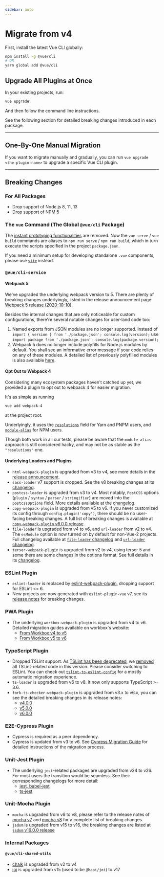 ```yaml
---
sidebar: auto
---
```


# Migrate from v4

First, install the latest Vue CLI globally:

```sh
npm install -g @vue/cli
# OR
yarn global add @vue/cli
```

## Upgrade All Plugins at Once

In your existing projects, run:

```sh
vue upgrade
```

And then follow the command line instructions.

See the following section for detailed breaking changes introduced in each package.

------

## One-By-One Manual Migration

If you want to migrate manually and gradually, you can run `vue upgrade <the-plugin-name>` to upgrade a specific Vue CLI plugin.

------

## Breaking Changes

### For All Packages

* Drop support of Node.js 8, 11, 13
* Drop support of NPM 5

### The `vue` Command (The Global `@vue/cli` Package)

The [instant prototyping functionalities](https://v4.cli.vuejs.org/guide/prototyping.html) are removed. Now the `vue serve` / `vue build` commands are aliases to `npm run serve` / `npm run build`, which in turn execute the scripts specified in the project `package.json`.

If you need a minimum setup for developing standalone `.vue` components, please use [`vite`](https://github.com/vitejs/vite/#readme) instead.

### `@vue/cli-service`

#### Webpack 5

We've upgraded the underlying webpack version to 5. There are plenty of breaking changes underlyingly, listed in the release announcement page [Webpack 5 release (2020-10-10)](https://webpack.js.org/blog/2020-10-10-webpack-5-release/).

Besides the internal changes that are only noticeable for custom configurations, there're several notable changes for user-land code too:

1. Named exports from JSON modules are no longer supported. Instead of `import { version } from './package.json'; console.log(version);` use `import package from './package.json'; console.log(package.version);`
2. Webpack 5 does no longer include polyfills for Node.js modules by default. You shall see an informative error message if your code relies on any of these modules. A detailed list of previously polyfilled modules is also available [here](https://github.com/webpack/webpack/pull/8460/commits/a68426e9255edcce7822480b78416837617ab065).

#### Opt Out to Webpack 4

Considering many ecosystem packages haven't catched up yet, we provided a plugin to opt out to webpack 4 for easier migration.

It's as simple as running

```sh
vue add webpack-4
```

at the project root.

Underlyingly, it uses the [`resolutions`](https://classic.yarnpkg.com/en/docs/selective-version-resolutions) field for Yarn and PNPM users, and [`module-alias`](https://github.com/ilearnio/module-alias) for NPM users.

Though both work in all our tests, please be aware that the `module-alias` approach is still considered hacky, and may not be as stable as the `"resolutions"` one.

#### Underlying Loaders and Plugins

* `html-webpack-plugin` is upgraded from v3 to v4, see more details in the [release announcement](https://dev.to/jantimon/html-webpack-plugin-4-has-been-released-125d).
* `sass-loader` v7 support is dropped. See the v8 breaking changes at its [changelog](https://github.com/webpack-contrib/sass-loader/blob/master/CHANGELOG.md#800-2019-08-29).
* `postcss-loader` is upgraded from v3 to v4. Most notably, `PostCSS` options (`plugin` / `syntax` / `parser` / `stringifier`) are moved into the `postcssOptions` field. More details available at the [changelog](https://github.com/webpack-contrib/postcss-loader/blob/master/CHANGELOG.md#400-2020-09-07).
* `copy-webpack-plugin` is upgraded from v5 to v6. If you never customized its config through `config.plugin('copy')`, there should be no user-facing breaking changes. A full list of breaking changes is available at [`copy-webpack-plugin` v6.0.0 release](https://github.com/webpack-contrib/copy-webpack-plugin/releases/tag/v6.0.0).
* `file-loader` is upgraded from v4 to v6, and `url-loader` from v2 to v4. The `esModule` option is now turned on by default for non-Vue-2 projects. Full changelog available at [`file-loader` changelog](https://github.com/webpack-contrib/file-loader/blob/master/CHANGELOG.md) and [`url-loader` changelog](https://github.com/webpack-contrib/url-loader/blob/master/CHANGELOG.md)
* `terser-webpack-plugin` is upgraded from v2 to v4, using terser 5 and some there are some changes in the options format. See full details in its [changelog](https://github.com/webpack-contrib/terser-webpack-plugin/blob/master/CHANGELOG.md#400-2020-08-04).

### ESLint Plugin

* `eslint-loader` is replaced by [eslint-webpack-plugin](https://github.com/webpack-contrib/eslint-webpack-plugin), dropping support for ESLint <= 6.
* New projects are now generated with `eslint-plugin-vue` v7, see its [release notes](https://github.com/vuejs/eslint-plugin-vue/releases/tag/v7.0.0) for breaking changes.

### PWA Plugin

* The underlying `workbox-webpack-plugin` is upgraded from v4 to v6. Detailed migration guides available on workbox's website:
  * [From Workbox v4 to v5](https://developers.google.com/web/tools/workbox/guides/migrations/migrate-from-v4)
  * [From Workbox v5 to v6](https://developers.google.com/web/tools/workbox/guides/migrations/migrate-from-v5)

### TypeScript Plugin

* Dropped TSLint support. As [TSLint has been deprecated](https://github.com/palantir/tslint/issues/4534), we [removed](https://github.com/vuejs/vue-cli/pull/5065) all TSLint-related code in this version.
Please consider switching to ESLint. You can check out [`tslint-to-eslint-config`](https://github.com/typescript-eslint/tslint-to-eslint-config) for a mostly automatic migration experience.
* `ts-loader` is upgraded from v6 to v8. It now only supports TypeScript >= 3.6.
* `fork-ts-checker-webpack-plugin` is upgraded from v3.x to v6.x, you can see the detailed breaking changes in its release notes:
  * [v4.0.0](https://github.com/TypeStrong/fork-ts-checker-webpack-plugin/releases/tag/v4.0.0)
  * [v5.0.0](https://github.com/TypeStrong/fork-ts-checker-webpack-plugin/releases/tag/v5.0.0)
  * [v6.0.0](https://github.com/TypeStrong/fork-ts-checker-webpack-plugin/releases/tag/v6.0.0)

### E2E-Cypress Plugin

* Cypress is required as a peer dependency.
* Cypress is updated from v3 to v6. See [Cypress Migration Guide](https://docs.cypress.io/guides/references/migration-guide.html) for detailed instructions of the migration process.

### Unit-Jest Plugin

* The underlying `jest`-related packages are upgraded from v24 to v26. For most users the transition would be seamless. See their corresponding changelogs for more detail:
  * [jest, babel-jest](https://github.com/facebook/jest/blob/v26.6.3/CHANGELOG.md)
  * [ts-jest](https://github.com/kulshekhar/ts-jest/blob/v26.4.4/CHANGELOG.md)

### Unit-Mocha Plugin

* `mocha` is upgraded from v6 to v8, please refer to the release notes of [mocha v7](https://github.com/mochajs/mocha/releases/tag/v7.0.0) and [mocha v8](https://github.com/mochajs/mocha/releases/tag/v8.0.0) for a complete list of breaking changes.
* `jsdom` is upgraded from v15 to v16, the breaking changes are listed at [`jsdom` v16.0.0 release](https://github.com/jsdom/jsdom/releases/tag/16.0.0)

### Internal Packages

#### `@vue/cli-shared-utils`

* [chalk](https://github.com/chalk/chalk) is upgraded from v2 to v4
* [joi](https://github.com/sideway/joi) is upgraded from v15 (used to be `@hapi/joi`) to v17
